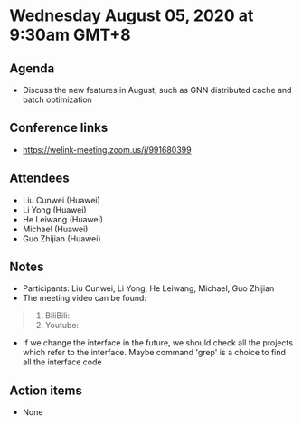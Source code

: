 # Wednesday August 05, 2020 at 9:30am GMT+8

## Agenda
* Discuss the new features in August, such as GNN distributed cache and batch optimization
## Conference links
* https://welink-meeting.zoom.us/j/991680399

## Attendees 
* Liu Cunwei (Huawei)
* Li Yong (Huawei)
* He Leiwang (Huawei)
* Michael (Huawei)
* Guo Zhijian (Huawei)

## Notes
* Participants: Liu Cunwei, Li Yong, He Leiwang, Michael, Guo Zhijian
* The meeting video can be found:
> 1. BiliBili: 
> 2. Youtube: 
* If we change the interface in the future, we should check all the projects which refer to the interface. Maybe command 'grep' is a choice to find all the interface code

## Action items
* None
